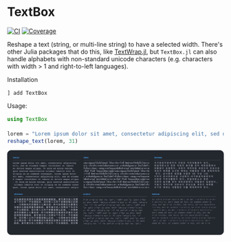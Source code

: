 # TextBox

[![CI](https://github.com/FedeClaudi/TextBox.jl/actions/workflows/CI.yml/badge.svg)](https://github.com/FedeClaudi/TextBox.jl/actions/workflows/CI.yml)
[![Coverage](https://codecov.io/gh/FedeClaudi/TextBox.jl/branch/main/graph/badge.svg)](https://codecov.io/gh/FedeClaudi/TextBox.jl)


Reshape a text (string, or multi-line string) to have a selected width. 
There's other Julia packages that do this, like [TextWrap.jl](https://github.com/carlobaldassi/TextWrap.jl), but `TextBox.jl` can also handle alphabets with non-standard unicode characters (e.g. characters with width > 1 and right-to-left languages).

Installation
```
] add TextBox
```

Usage:

```Julia
using TextBox

lorem = "Lorem ipsum dolor sit amet, consectetur adipiscing elit, sed do eiusmod tempor incididunt ut labore et dolore magna aliqua. Ut enim ad minim veniam, quis nostrud exercitation ullamco laboris nisi ut aliquip ex ea commodo consequat. "
reshape_text(lorem, 31)
```

![](img.png)
